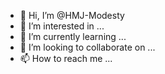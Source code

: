 - 👋 Hi, I’m @HMJ-Modesty
- 👀 I’m interested in ...
- 🌱 I’m currently learning ...
- 💞️ I’m looking to collaborate on ...
- 📫 How to reach me ...

<!---
HMJ-Modesty/HMJ-Modesty is a ✨ special ✨ repository because its `README.md` (this file) appears on your GitHub profile.
You can click the Preview link to take a look at your changes.
--->
